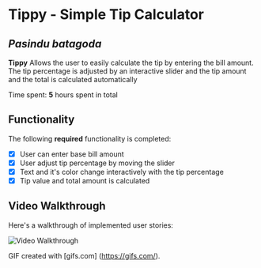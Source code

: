 # Tippy - Simple  Tip Calculator

## *Pasindu batagoda*

**Tippy** Allows the user to easily calculate the tip by entering the bill amount. The tip percentage is adjusted by an interactive slider and the tip amount and the total is calculated automatically

Time spent: **5** hours spent in total

## Functionality

The following **required** functionality is completed:

* [x] User can enter base bill amount
* [x] User adjust tip percentage by moving the slider
* [x] Text and it's color change interactively with the tip percentage
* [x] Tip value and total amount is calculated

## Video Walkthrough

Here's a walkthrough of implemented user stories:

<img src='https://j.gifs.com/lRyYXV.gif' title='Video Walkthrough' width='' alt='Video Walkthrough'/>

GIF created with [gifs.com] (https://gifs.com/).






